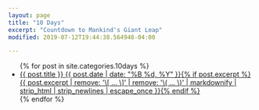 ```yaml
---
layout: page
title: "10 Days"
excerpt: "Countdown to Mankind's Giant Leap"
modified: 2019-07-12T19:44:38.564948-04:00

---
```




<ul class="post-list">
{% for post in site.categories.10days %}
  <li><article><a href="{{ site.url }}{{ post.url }}">{{ post.title }} <span class="entry-date"><time datetime="{{ post.date | date_to_xmlschema }}">{{ post.date | date: "%B %d, %Y" }}</time></span>{% if post.excerpt %} <span class="excerpt">{{ post.excerpt | remove: '\[ ... \]' | remove: '\( ... \)' | markdownify | strip_html | strip_newlines | escape_once }}</span>{% endif %}</a></article></li>
{% endfor %}
</ul>
